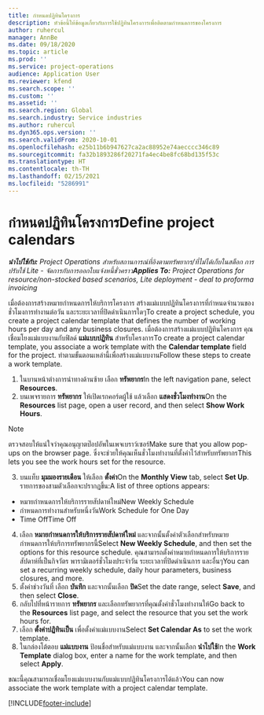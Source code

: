 ```yaml
---
title: กำหนดปฏิทินโครงการ
description: หัวข้อนี้ให้ข้อมูลเกี่ยวกับการใช้ปฏิทินโครงการเพื่อติดตามกำหนดการของโครงการ
author: ruhercul
manager: AnnBe
ms.date: 09/18/2020
ms.topic: article
ms.prod: ''
ms.service: project-operations
audience: Application User
ms.reviewer: kfend
ms.search.scope: ''
ms.custom: ''
ms.assetid: ''
ms.search.region: Global
ms.search.industry: Service industries
ms.author: ruhercul
ms.dyn365.ops.version: ''
ms.search.validFrom: 2020-10-01
ms.openlocfilehash: e25b11b6b947627ca2ac88952e74aecccc346c89
ms.sourcegitcommit: fa32b1893286f20271fa4ec4be8fc68bd135f53c
ms.translationtype: HT
ms.contentlocale: th-TH
ms.lasthandoff: 02/15/2021
ms.locfileid: "5286991"
---
```

# <a name="define-project-calendars"></a><span data-ttu-id="55642-103">กำหนดปฏิทินโครงการ</span><span class="sxs-lookup"><span data-stu-id="55642-103">Define project calendars</span></span>

<span data-ttu-id="55642-104">_**นำไปใช้กับ:** Project Operations สำหรับสถานการณ์ที่อิงตามทรัพยากร/ที่ไม่ได้เก็บในสต็อก การปรับใช้ Lite - จัดการกับการออกใบแจ้งหนี้ชั่วคราว_</span><span class="sxs-lookup"><span data-stu-id="55642-104">_**Applies To:** Project Operations for resource/non-stocked based scenarios, Lite deployment - deal to proforma invoicing_</span></span>

<span data-ttu-id="55642-105">เมื่อต้องการสร้างหมายกำหนดการให้บริการโครงการ สร้างแม่แบบปฏิทินโครงการที่กำหนดจำนวนของชั่วโมงการทำงานต่อวัน และระยะเวลาที่ปิดดำเนินการใดๆ</span><span class="sxs-lookup"><span data-stu-id="55642-105">To create a project schedule, you create a project calendar template that defines the number of working hours per day and any business closures.</span></span> <span data-ttu-id="55642-106">เมื่อต้องการสร้างแม่แบบปฏิทินโครงการ คุณเชื่อมโยงแม่แบบงานกับฟิลด์ **แม่แบบปฏิทิน** สำหรับโครงการ</span><span class="sxs-lookup"><span data-stu-id="55642-106">To create a project calendar template, you associate a work template with the **Calendar template** field for the project.</span></span> <span data-ttu-id="55642-107">ทำตามขั้นตอนเหล่านี้เพื่อสร้างแม่แบบงาน</span><span class="sxs-lookup"><span data-stu-id="55642-107">Follow these steps to create a work template.</span></span>

1. <span data-ttu-id="55642-108">ในบานหน้าต่างการนำทางด้านซ้าย เลือก **ทรัพยากร**</span><span class="sxs-lookup"><span data-stu-id="55642-108">In the left navigation pane, select **Resources**.</span></span> 
2. <span data-ttu-id="55642-109">บนเพจรายการ **ทรัพยากร** ให้เปิดเรกคอร์ดผู้ใช้ แล้วเลือก **แสดงชั่วโมงทำงาน**</span><span class="sxs-lookup"><span data-stu-id="55642-109">On the **Resources** list page, open a user record, and then select **Show Work Hours**.</span></span>

  > [!NOTE]
  > <span data-ttu-id="55642-110">ตรวจสอบให้แน่ใจว่าคุณอนุญาตป๊อปอัพในเพจเบราว์เซอร์</span><span class="sxs-lookup"><span data-stu-id="55642-110">Make sure that you allow pop-ups on the browser page.</span></span> <span data-ttu-id="55642-111">ซึ่งจะช่วยให้คุณเห็นชั่วโมงทำงานที่ตั้งค่าไว้สำหรับทรัพยากร</span><span class="sxs-lookup"><span data-stu-id="55642-111">This lets you see the work hours set for the resource.</span></span>
  
3. <span data-ttu-id="55642-112">บนแท็บ **มุมมองรายเดือน** ให้เลือก **ตั้งค่า**</span><span class="sxs-lookup"><span data-stu-id="55642-112">On the **Monthly View** tab, select **Set Up**.</span></span> <span data-ttu-id="55642-113">รายการของสามตัวเลือกจะปรากฏขึ้น:</span><span class="sxs-lookup"><span data-stu-id="55642-113">A list of three options appears:</span></span> 

  - <span data-ttu-id="55642-114">หมายกำหนดการให้บริการรายสัปดาห์ใหม่</span><span class="sxs-lookup"><span data-stu-id="55642-114">New Weekly Schedule</span></span>
  - <span data-ttu-id="55642-115">กำหนดการทำงานสำหรับหนึ่งวัน</span><span class="sxs-lookup"><span data-stu-id="55642-115">Work Schedule for One Day</span></span>
  - <span data-ttu-id="55642-116">Time Off</span><span class="sxs-lookup"><span data-stu-id="55642-116">Time Off</span></span>

4. <span data-ttu-id="55642-117">เลือก **หมายกำหนดการให้บริการรายสัปดาห์ใหม่** และจากนั้นตั้งค่าตัวเลือกสำหรับหมายกำหนดการให้บริการทรัพยากรนี้</span><span class="sxs-lookup"><span data-stu-id="55642-117">Select **New Weekly Schedule**, and then set the options for this resource schedule.</span></span> <span data-ttu-id="55642-118">คุณสามารถตั้งค่าหมายกำหนดการให้บริการรายสัปดาห์ที่เป็นกิจวัตร พารามิเตอร์ชั่วโมงประจำวัน ระยะเวลาที่ปิดดำเนินการ และอื่นๆ</span><span class="sxs-lookup"><span data-stu-id="55642-118">You can set a recurring weekly schedule, daily hour parameters, business closures, and more.</span></span>
5. <span data-ttu-id="55642-119">ตั้งค่าช่วงวันที่ เลือก **บันทึก** และจากนั้นเลือก **ปิด**</span><span class="sxs-lookup"><span data-stu-id="55642-119">Set the date range, select **Save**, and then select **Close**.</span></span> 
6. <span data-ttu-id="55642-120">กลับไปที่หน้ารายการ **ทรัพยากร** และเลือกทรัพยากรที่คุณตั้งค่าชั่วโมงทำงานให้</span><span class="sxs-lookup"><span data-stu-id="55642-120">Go back to the **Resources** list page, and select the resource that you set the work hours for.</span></span> 
7. <span data-ttu-id="55642-121">เลือก **ตั้งค่าปฏิทินเป็น** เพื่อตั้งค่าแม่แบบงาน</span><span class="sxs-lookup"><span data-stu-id="55642-121">Select **Set Calendar As** to set the work template.</span></span> 
8. <span data-ttu-id="55642-122">ในกล่องโต้ตอบ **แม่แบบงาน** ป้อนชื่อสำหรับแม่แบบงาน และจากนั้นเลือก **นำไปใช้**</span><span class="sxs-lookup"><span data-stu-id="55642-122">In the **Work Template** dialog box, enter a name for the work template, and then select **Apply**.</span></span> 

<span data-ttu-id="55642-123">ขณะนี้คุณสามารถเชื่อมโยงแม่แบบงานกับแม่แบบปฏิทินโครงการได้แล้ว</span><span class="sxs-lookup"><span data-stu-id="55642-123">You can now associate the work template with a project calendar template.</span></span>


[!INCLUDE[footer-include](../includes/footer-banner.md)]